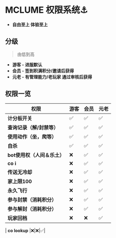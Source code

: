 # MCLUME 权限系统:anchor:
- **自由至上 体验至上**
## 分级
>由低到高
- **游客 - 进服默认**
- **会员 - 签到积满积分/邀请后获得**
- **元老 - 有管理能力/老玩家 通过审核后获得**
## 权限一览
| 权限 | 游客 | 会员 | 元老 |
| --- | --- | --- | --- |
| **计分板开关** |&#x2705;|&#x2705;|&#x2705;|
| **查询记录（解/封禁等）** |&#x2705;|&#x2705;|&#x2705;|
| **使用动作（坐，爬等）** |&#x2705;|&#x2705;|&#x2705;|
| **自杀** |&#x2705;|&#x2705;|&#x2705;|
| **bot使用权（人间＆乐土）** |&#x274c;|&#x2705;|&#x2705;|
| **co i** |&#x274c;|&#x2705;|&#x2705;|
| **传送无冷却** |&#x274c;|&#x2705;|&#x2705;|
| **家上限100** |&#x274c;|&#x2705;|&#x2705;|
| **永久飞行** |&#x274c;|&#x2705;|&#x2705;|
| **参与封禁（消耗积分）** |&#x274c;|&#x2705;|&#x2705;|
| **参与解封（消耗积分）** |&#x274c;|&#x2705;|&#x2705;|
| **玩家回档** |&#x274c;|&#x274c;|&#x2705;|

| **co lookup** |&#x274c;|&#x274c;|&#x2705;|
